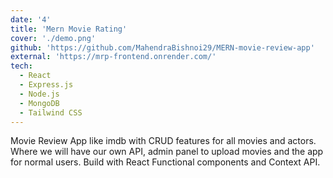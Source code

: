 ```yaml
---
date: '4'
title: 'Mern Movie Rating'
cover: './demo.png'
github: 'https://github.com/MahendraBishnoi29/MERN-movie-review-app'
external: 'https://mrp-frontend.onrender.com/'
tech:
  - React
  - Express.js
  - Node.js
  - MongoDB
  - Tailwind CSS
---
```


Movie Review App like imdb with CRUD features for all movies and actors. Where we will have our own API, admin panel to upload movies and the app for normal users. Build with React Functional components and Context API.

